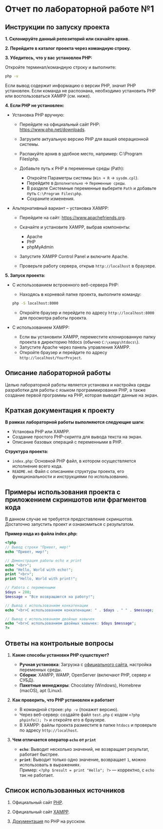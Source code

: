# Отчет по лабораторной работе №1

## Инструкции по запуску проекта

**1. Склонируйте данный репозиторий или скачайте архив.**

**2. Перейдите в каталог проекта через командную строку.**

**3. Убедитесь, что у вас установлен PHP:**

Откройте терминал/командную строку и выполните:
```bash
php -v
```
Если вывод содержит информацию о версии PHP, значит PHP установлен. Если команда не распознана, необходимо установить PHP или воспользоваться XAMPP (см. ниже).

**4. Если PHP не установлен:**

- Установка PHP вручную:

  - Перейдите на официальный сайт PHP: https://www.php.net/downloads.

  - Загрузите актуальную версию PHP для вашей операционной системы.

  - Распакуйте архив в удобное место, например: C:\Program Files\php.

  - Добавьте путь к PHP в переменные среды (Path):
    - Откройте Параметры системы (`Win + R` → `sysdm.cpl`).
     - Перейдите в `Дополнительно` → `Переменные среды`.
    - В разделе Системные переменные выберите `Path` и добавьте путь `C:\Program Files\php`.
    - Сохраните изменения.

- Альтернативный вариант – установка XAMPP:

  - Перейдите на сайт: https://www.apachefriends.org.

  - Скачайте и установите XAMPP, выбрав компоненты:
    - Apache
    - PHP
    - phpMyAdmin

  - Запустите XAMPP Control Panel и включите Apache.
  - Проверьте работу сервера, открыв `http://localhost` в браузере.

**5. Запуск проекта:**

- С использованием встроенного веб-сервера PHP:
  - Находясь в корневой папке проекта, выполните команду: 
  ```bash
  php -S localhost:8000
  ```
  - Откройте браузер и перейдите по адресу `http://localhost:8000` для просмотра работы проекта.

- С использованием XAMPP:
  - Если вы установили XAMPP, переместите клонированную папку проекта в директорию htdocs (обычно `C:\xampp\htdocs\`).
  - Запустите Apache через панель управления XAMPP.
  - Откройте браузер и перейдите по адресу `http://localhost/YourProject`.

## Описание лабораторной работы

Целью лабораторной работы является установка и настройка среды разработки для работы с языком программирования PHP, а также создание первой программы на PHP, которая выводит данные на экран.

## Краткая документация к проекту

__В рамках лабораторной работы выполняются следующие шаги:__

- Установка PHP или XAMPP.
- Создание простого PHP-скрипта для вывода текста на экран.
- Описание базовых операций с переменными в PHP.

__Структура проекта:__
- `index.php`: Основной PHP файл, в котором осуществляется исполнение всего кода.
- `README.md`: Файл с описанием структуры проекта, его функциональности и инструкциями по использованию.

## Примеры использования проекта с приложением скриншотов или фрагментов кода

В данном случае не требуется предоставление скриншотов. Достаточно запустить проект и ознакомиться с результатом. 

**Пример кода из файла index.php:**

  ```php
  <?php
// Вывод строки "Привет, мир!"
echo "Привет, мир!";

// Демонстрация работы echo и print
echo "<br>";
echo "Hello, World with echo!";
print "<br>";
print "Hello, World with print!";

// Работа с переменными
$days = 288;
$message = "Все возвращаются на работу!";

// Вывод с использованием конкатенации
echo "<br>С использованием конкатенации: " . $days . " " . $message;

// Вывод с использованием двойных кавычек
echo "<br>С использованием двойных кавычек: $days $message";
?>
  ```

## Ответы на контрольные вопросы

1. **Какие способы установки PHP существуют?**  
   - **Ручная установка**: Загрузка с [официального сайта](https://www.php.net), настройка переменных среды.  
   - **Сборки**: XAMPP, WAMP, OpenServer (включают PHP, сервер и СУБД).  
   - **Пакетные менеджеры**: Chocolatey (Windows), Homebrew (macOS), apt (Linux).

2. **Как проверить, что PHP установлен и работает**  
   - В командной строке: `php -v` (покажет версию).  
   - Через веб-сервер: создайте файл `test.php` с кодом `<?php phpinfo(); ?>` и откройте его в браузере.  
   - В XAMPP: файлы проекта разместите в папке `htdocs` и проверьте по адресу `http://localhost`.

3. **Чем отличается оператор `echo` от `print`**  
   - **`echo`**: Выводит несколько значений, не возвращает результат, работает быстрее.  
   - **`print`**: Выводит только одно значение, возвращает `1`, можно использовать в выражениях.  
   Пример: `<?php $result = print "Hello"; ?>` — корректно, с `echo` так не работает.


## Список использованных источников

1. Официальный сайт [PHP](https://www.php.net).

2. Официальный сайт [XAMPP](https://www.apachefriends.org).

3. [Документация](https://www.php.net/manual/ru/) по PHP на русском. 
